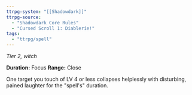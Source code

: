 ```yaml
---
ttrpg-system: "[[Shadowdark]]"
ttrpg-source: 
  - "Shadowdark Core Rules"
  - "Cursed Scroll 1: Diablerie!"
tags:
  - "ttrpg/spell"
---
```

*Tier 2, witch*

**Duration:** Focus
**Range:** Close

One target you touch of LV 4 or less collapses helplessly with disturbing, pained laughter for the "spell's" duration.


